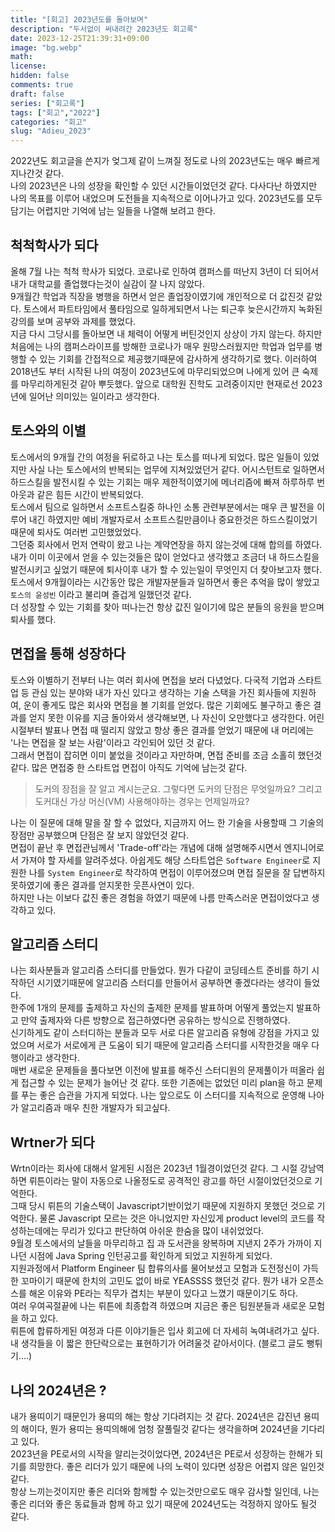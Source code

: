 ```yaml
---
title: "[회고] 2023년도를 돌아보며" 
description: "두서없이 써내려간 2023년도 회고록"
date: 2023-12-25T21:39:31+09:00
image: "bg.webp"
math: 
license: 
hidden: false
comments: true
draft: false
series: ["회고록"]
tags: ["회고","2022"]
categories: "회고"
slug: "Adieu_2023"
---
```


2022년도 회고글을 쓴지가 엊그제  같이 느껴질 정도로 나의 2023년도는 매우 빠르게 지나간것 같다.      
나의 2023년은 나의 성장을 확인할 수 있던 시간들이었던것 같다. 다사다난 하였지만 나의 목표를 이루어 내었으며 도전들을 지속적으로 이어나가고 있다.
2023년도를 모두 담기는 어렵지만 기억에 남는 일들을 나열해 보려고 한다. 

## 척척학사가 되다
올해 7월 나는 척척 학사가 되었다. 코로나로 인하여 캠퍼스를 떠난지 3년이 더 되어서 내가 대학교를 졸업했다는것이 실감이 잘 나지 않았다.   
9개월간 학업과 직장을 병행을 하면서 얻은 졸업장이였기에 개인적으로 더 값진것 같았다. 토스에서 파트타임에서 풀타임으로 일하게되면서 나는 퇴근후 늦은시간까지 녹화된 강의를 보며 공부와 과제를 했었다.   
지금 다시 그당시를 돌아보면 내 체력이 어떻게 버틴것인지 상상이 가지 않는다. 하지만 처음에는 나의 캠퍼스라이프를 방해한 코로나가 매우 원망스러웠지만 학업과 업무를 병행할 수 있는 기회를 간접적으로 제공했기때문에 감사하게 생각하기로 했다. 이러하여 2018년도 부터 시작된 나의 여정이 2023년도에 마무리되었으며 나에게 있어 큰 숙제를 마무리하게된것 같아 뿌듯했다. 앞으로 대학원 진학도 고려중이지만 현재로선 2023년에 일어난 의미있는 일이라고 생각한다.   

## 토스와의 이별
토스에서의 9개월 간의 여정을 뒤로하고 나는 토스를 떠나게 되었다. 많은 일들이 있었지만 사실 나는 토스에서의 반복되는 업무에 지쳐있었던거 같다. 어시스턴트로 일하면서 하드스킬을 발전시킬 수 있는 기회는 매우 제한적이였기에 메너리즘에 빠져 하루하루 번아웃과 같은 힘든 시간이 반복되었다.   
토스에서 팀으로 일하면서 소프트스킬중 하나인 소통 관련부분에서는 매우 큰 발전을 이루어 내긴 하였지만 예비 개발자로서 소프트스킬만큼이나 중요한것은 하드스킬이었기 때문에 퇴사도 여러번 고민했었었다.   
그던중 회사에서 먼저 연락이 왔고 나는 계약연장을 하지 않는것에 대해 합의를 하였다. 내가 이미 이곳에서 얻을 수 있는것들은 많이 얻었다고 생각했고 조금더 내 하드스킬을 발전시키고 싶었기 때문에 퇴사이후 내가 할 수 있는일이 무엇인지 더 찾아보고자 했다.   
토스에서 9개월이라는 시간동안 많은 개발자분들과 일하면서 좋은 추억을 많이 쌓았고 `토스의 윤성빈` 이라고 불리며 즐겁게 일했던것 같다.   
더 성장할 수 있는 기회를 찾아 떠나는건 항상 값진 일이기에 많은 분들의 응원을 받으며 퇴사를 했다.   

## 면접을 통해 성장하다
토스와 이별하기 전부터 나는 여러 회사에 면접을 보러 다녔었다. 다국적 기업과 스타트업 등 관심 있는 분야와 내가 자신 있다고 생각하는 기술 스택을 가진 회사들에 지원하여, 운이 좋게도 많은 회사와 면접을 볼 기회를 얻었다.
많은 기회에도 불구하고 좋은 결과를 얻지  못한 이유를  지금 돌아와서 생각해보면, 나 자신이 오만했다고 생각한다. 어린 시절부터 발표나 면접 때 떨리지 않았고 항상 좋은 결과를 얻었기 때문에 내 머리에는 '나는 면접을 잘 보는 사람'이라고 각인되어 있던 것 같다.      
그래서 면접이 잡히면 이미 붙었을 것이라고 자만하며, 면접 준비를 조금 소홀히 했던것 같다.  많은 면접중  한 스타트업 면접이 아직도 기억에 남는것 같다.   

>도커의 장점을 잘 알고 계시는군요. 그렇다면 도커의 단점은 무엇일까요? 그리고  도커대신 가상 머신(VM) 사용해야하는 경우는 언제일까요?

나는 이 질문에 대해 말을 잘 할 수 없었다,  지금까지 어느 한 기술을 사용할때 그 기술의 장점만 공부했으며 단점은 잘 보지 않았던것 같다.      
면접이 끝난 후 면접관님께서 'Trade-off'라는 개념에 대해 설명해주시면서 엔지니어로서 가져야 할 자세를 알려주셨다.
아쉽게도 해당 스타트업은 `Software Engineer`로 지원한 나를 `System Engineer`로 착각하여 면접이 이루어졌으며 면접 질문을 잘 답변하지 못하였기에 좋은 결과를 얻지못한 웃픈사연이 있다.      
하지만  나는 이보다 값진 좋은 경험을 하였기 때문에 나름 만족스러운 면접이었다고 생각하고 있다.      

## 알고리즘 스터디
나는 회사분들과 알고리즘 스터디를 만들었다. 뭔가 다같이 코딩테스트 준비를 하기 시작하던 시기였기때문에 알고리즘 스터디를 만들어서 공부하면 좋겠다라는 생각이 들었다.   
한주에 1개의 문제를 출제하고 자신의 출제한 문제를 발표하며 어떻게 풀었는지 발표하고 만약 출제자와 다른 방향으로 접근하였다면 공유하는 방식으로 진행하였다.   
신기하게도 같이 스터디하는 분들과 모두 서로 다른 알고리즘 유형에 강점을 가지고 있었으며 서로가 서로에게 큰 도움이 되기 때문에 알고리즘 스터디를 시작한것을 매우 다행이라고 생각한다.   
매번 새로운 문제들을 풀다보면 이전에 발표를 해주신 스터디원의 문제풀이가 떠올라 쉽게 접근할 수 있는 문제가 늘어난 것 같다. 또한 기존에는 없었던 미리 plan을 하고 문제를 푸는 좋은 습관을 가지게 되었다.   나는 앞으로도 이 스터디를 지속적으로 운영해 나아가 알고리즘과 매우 친한 개발자가 되고싶다.

## Wrtner가 되다
Wrtn이라는 회사에 대해서 알게된 시점은 2023년 1월경이었던것 같다.  그 시절 강남역 하면 뤼튼이라는 말이 자동으로 나올정도로 공격적인 광고를 하던 시절이었던것으로 기억한다.      
그때 당시 뤼튼의 기술스택이 Javascript기반이었기 때문에 지원하지 못했던 것으로 기억한다.  물론 Javascript 모르는 것은 아니었지만 자신있게 product level의 코드를 작성하는데에는 무리가 있다고 판단하여 아쉬운 한숨을  많이 내쉬었었다.      
9월경 토스에서의 날들을 마무리하고 집 과 도서관을 왕복하며 지낸지 2주가 가까이 지나던 시점에 Java Spring 인턴공고를 확인하게 되었고 지원하게 되었다.            
지원과정에서 Platform Engineer 팀 합류의사를 물어보셨고 모험과 도전정신이 가득한 꼬마이기 때문에 한치의 고민도 없이 바로 YEASSSS 했던것 같다.  뭔가 내가 오픈소스를 해온 이유와 PE라는 직무가 겹치는 부분이 있다고 느꼈기  때문이기도 하다.      
여러 우여곡절끝에 나는 뤼튼에 최종합격 하였으며 지금은 좋은 팀원분들과 새로운 모험을 하고 있다.      
뤼튼에 합류하게된 여정과 다른 이야기들은 입사 회고에 더 자세히 녹여내려가고 싶다. 내 생각들을 이 짧은 한단락으로는 표현하기가 어려울것 같아서이다. (블로그 글도 뻥튀기....)   

##  나의 2024년은 ?
내가 용띠이기 때문인가 용띠의 해는 항상 기다려지는 것 같다. 2024년은 갑진년 용띠의 해이다, 뭔가 용띠는 용띠의해에 엄청 잘풀릴것 같다는 생각을하며 2024년을 기다리고 있다.   
2023년을 PE로서의 시작을 알리는것이었다면, 2024년은 PE로서 성장하는 한해가 되기를 희망한다. 좋은 리더가 있기 때문에 나의 노력이 있다면 성장은 어렵지 않은 일인것 같다.   
항상 느끼는것이지만 좋은 리더와 함께할 수 있는것만으로도 매우 감사할 일인데, 나는 좋은 리더와 좋은 동료들과 함께 하고 있기 때문에 2024년도는 걱정하지 않아도 될것 같다.   


